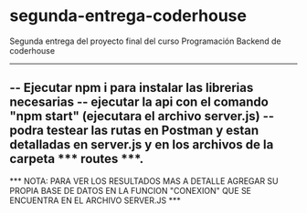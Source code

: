 # segunda-entrega-coderhouse
Segunda entrega del proyecto final del curso Programación Backend de coderhouse

-----------------------------------------------------------------------------------------
-- Ejecutar npm i para instalar las librerias necesarias
-- ejecutar la api con el comando "npm start" (ejecutara el archivo server.js)
-- podra testear las rutas en Postman y estan detalladas en server.js y en los archivos de la carpeta *** routes ***.
-----------------------------------------------------------------------------------------

*** NOTA: PARA VER LOS RESULTADOS MAS A DETALLE AGREGAR SU PROPIA BASE DE DATOS EN LA FUNCION "CONEXION" QUE SE ENCUENTRA EN EL ARCHIVO SERVER.JS ***

